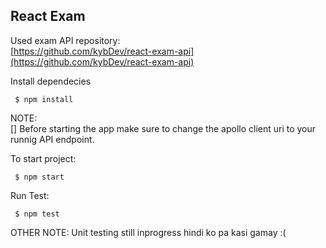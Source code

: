 
## React Exam
Used exam API repository:<br> 
[https://github.com/kybDev/react-exam-api](https://github.com/kybDev/react-exam-api)

Install dependecies
```
 $ npm install
```
NOTE:     
[] Before starting the app make sure to change the apollo client uri to your runnig API endpoint. <br> 

To start project:
```
 $ npm start
```

Run Test:
```
 $ npm test
```


OTHER NOTE:
Unit testing still inprogress hindi ko pa kasi gamay :(
